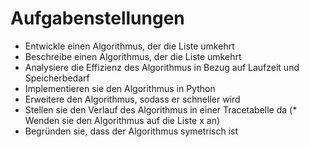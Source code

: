 # Aufgabenstellungen
* Entwickle einen Algorithmus, der die Liste umkehrt
* Beschreibe einen Algorithmus, der die Liste umkehrt
* Analysiere die Effizienz des Algorithmus in Bezug auf Laufzeit und Speicherbedarf
* Implementieren sie den Algorithmus in Python
* Erweitere den Algorithmus, sodass er schneller wird
* Stellen sie den Verlauf des Algorithmus in einer Tracetabelle da
(* Wenden sie den Algorithmus auf die Liste x an)
* Begründen sie, dass der Algorithmus symetrisch ist
